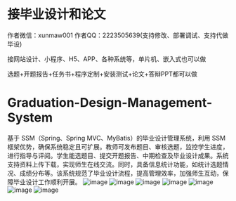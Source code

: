 # 接毕业设计和论文
作者微信：xunmaw001  作者QQ：2223505639(支持修改、部署调试、支持代做毕设)

接网站设计、小程序、H5、APP、各种系统等，单片机、嵌入式也可以做

选题+开题报告+任务书+程序定制+安装测试+论文+答辩PPT都可以做
# Graduation-Design-Management-System
基于 SSM（Spring、Spring MVC、MyBatis）的毕业设计管理系统，利用 SSM 框架优势，确保系统稳定且可扩展。教师可发布题目、审核选题，监控学生进度，进行指导与评阅。学生能选题目、提交开题报告、中期检查及毕业设计成果。系统支持资料上传下载，实现师生在线交流。同时，具备信息统计功能，如统计选题情况、成绩分布等。该系统规范了毕业设计流程，提高管理效率，加强师生互动，保障毕业设计工作顺利开展。 
![image](https://github.com/user-attachments/assets/56faa0a4-2102-400f-b6ca-73a0e2016e90)
![image](https://github.com/user-attachments/assets/99fcc9cd-d592-4583-99a2-c471bfea0d1a)
![image](https://github.com/user-attachments/assets/91c0a399-f4f3-4416-a929-db4541eb4b4f)
![image](https://github.com/user-attachments/assets/96d22971-c89a-42ba-801c-b9031162e24f)
![image](https://github.com/user-attachments/assets/fd3d1098-865e-4bb7-8b0a-353f438a4be8)
![image](https://github.com/user-attachments/assets/4cd31500-2d78-4922-9dfd-7c0e9904d590)
![image](https://github.com/user-attachments/assets/65c4c52a-1d97-45b1-921d-5ee3c17a230f)

